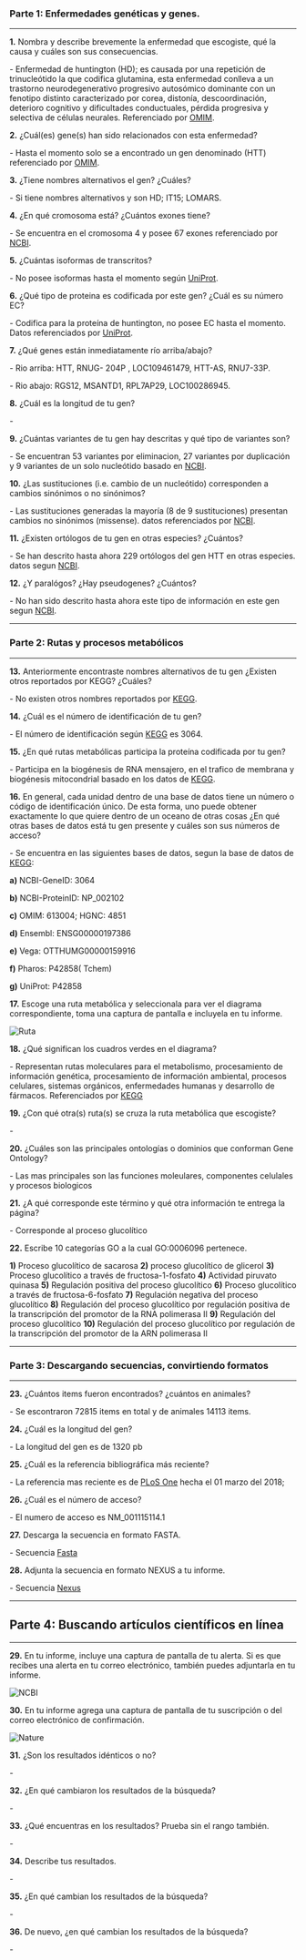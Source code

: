 ### Parte 1: Enfermedades genéticas y genes.

---

**1.** Nombra y describe brevemente la enfermedad que escogiste, qué la causa y cuáles son sus consecuencias.

*-* Enfermedad de huntington (HD); es causada por una repetición de trinucleótido la que codifica glutamina,  esta enfermedad conlleva a un trastorno neurodegenerativo progresivo autosómico dominante con un fenotipo distinto caracterizado por corea, distonía, descoordinación, deterioro cognitivo y dificultades conductuales,  pérdida progresiva y selectiva de células neurales. Referenciado por [OMIM](http://www.omim.org/entry/143100?search=genetic%20disease&highlight=genetic%20disease). 

**2.** ¿Cuál(es) gene(s) han sido relacionados con esta enfermedad?

*-* Hasta el momento solo se a encontrado un gen denominado (HTT) referenciado por [OMIM](http://www.omim.org/entry/143100?search=genetic%20disease&highlight=genetic%20disease).
		
**3.** ¿Tiene nombres alternativos el gen? ¿Cuáles? 

*-* Si tiene nombres alternativos y son HD; IT15; LOMARS.

**4.** ¿En qué cromosoma está? ¿Cuántos exones tiene? 

*-* Se encuentra en el cromosoma 4 y posee 67 exones referenciado por [NCBI](https://www.ncbi.nlm.nih.gov/gene/3064).

**5.** ¿Cuántas isoformas de transcritos? 

*-* No posee isoformas hasta el momento según [UniProt](https://www.uniprot.org/uniprot/P42858).

**6.** ¿Qué tipo de proteina es codificada por este gen? ¿Cuál es su número EC? 

*-* Codifica para la proteína de huntington, no posee EC hasta el momento. Datos referenciados por  [UniProt](https://www.uniprot.org/uniprot/P42858). 

**7.** ¿Qué genes están inmediatamente río arriba/abajo? 

*-* Rio arriba: HTT, RNUG- 204P , LOC109461479, HTT-AS, RNU7-33P.

*-* Rio abajo: RGS12, MSANTD1, RPL7AP29, LOC100286945.

**8.** ¿Cuál es la longitud de tu gen?

*-*

**9.** ¿Cuántas variantes de tu gen hay descritas y qué tipo de variantes son?

*-* Se encuentran 53 variantes por eliminacion, 27 variantes por duplicación y 9 variantes de un solo nucleótido basado en [NCBI](https://www.ncbi.nlm.nih.gov/clinvar/?term=HTT[gene]).

**10.** ¿Las sustituciones (i.e. cambio de un nucleótido) corresponden a cambios sinónimos o no sinónimos?

*-* Las sustituciones generadas la mayoría (8 de 9 sustituciones) presentan cambios no sinónimos (missense). datos referenciados por [NCBI](https://www.ncbi.nlm.nih.gov/clinvar).

**11.** ¿Existen ortólogos de tu gen en otras especies? ¿Cuántos? 

*-* Se han descrito hasta ahora 229 ortólogos del gen  HTT en otras especies. datos segun [NCBI](https://www.ncbi.nlm.nih.gov/gene/3064#homology).

**12.** ¿Y paralógos? ¿Hay pseudogenes? ¿Cuántos? 

*-* No han sido descrito hasta ahora este tipo de información en este gen segun [NCBI](https://www.ncbi.nlm.nih.gov/gene/3064#homology).

---

### Parte 2: Rutas y procesos metabólicos

---

**13.** Anteriormente encontraste nombres alternativos de tu gen ¿Existen otros reportados por KEGG? ¿Cuáles?

*-* No existen otros nombres reportados por [KEGG](https://www.kegg.jp/dbget-bin/www_bget?hsa:htt).

**14.** ¿Cuál es el número de identificación de tu gen?

*-* El número de identificación según [KEGG](https://www.kegg.jp/dbget-bin/www_bget?hsa:htt) es 3064.

**15.** ¿En qué rutas metabólicas participa la proteína codificada por tu gen?

*-* Participa en la biogénesis de RNA mensajero, en el trafico de membrana y biogénesis mitocondrial basado en los datos de [KEGG](https://www.kegg.jp/dbget-bin/www_bget?hsa:htt). 

**16.** En general, cada unidad dentro de una base de datos tiene un número o código de identificación único. De esta forma, uno puede obtener exactamente lo que quiere dentro de un oceano de otras cosas ¿En qué otras bases de datos está tu gen presente y cuáles son sus números de acceso?

*-* Se encuentra en las siguientes bases de datos, segun la base de datos de [KEGG](https://www.kegg.jp/dbget-bin/www_bget?hsa:htt):

**a)** NCBI-GeneID: 3064

**b)** NCBI-ProteinID: NP_002102

**c)** OMIM: 613004; HGNC: 4851

**d)** Ensembl: ENSG00000197386 

**e)** Vega: OTTHUMG00000159916 

**f)** Pharos: P42858( Tchem) 

**g)** UniProt: P42858



**17.** Escoge una ruta metabólica y seleccionala para ver el diagrama correspondiente, toma una captura de pantalla e incluyela en tu informe.

![Ruta](https://github.com/CamilaFrancisca/Laboratorio/blob/master/pregunta%2017.png)

**18.** ¿Qué significan los cuadros verdes en el diagrama? 

*-* Representan rutas moleculares para el metabolismo, procesamiento de información genética, procesamiento de información ambiental, procesos celulares, sistemas orgánicos, enfermedades humanas y desarrollo de fármacos. Referenciados por [KEGG](https://www.kegg.jp/kegg/document/help_pathway.html)

**19.** ¿Con qué otra(s) ruta(s) se cruza la ruta metabólica que escogiste?

*-*

**20.** ¿Cuáles son las principales ontologías o dominios que conforman Gene Ontology?

*-* Las mas principales son las funciones moleulares, componentes celulales y procesos biologicos

**21.** ¿A qué corresponde este término y qué otra información te entrega la página? 

*-* Corresponde al proceso glucolítico

**22.** Escribe 10 categorías GO a la cual GO:0006096 pertenece. 

**1)** Proceso glucolítico de sacarosa
**2)** proceso glucolítico de glicerol
**3)** Proceso glucolítico a través de fructosa-1-fosfato
**4)** Actividad piruvato quinasa 
**5)** Regulación positiva del proceso glucolítico
**6)** Proceso glucolítico a través de fructosa-6-fosfato
**7)** Regulación negativa del proceso glucolítico
**8)** Regulación del proceso glucolítico por regulación positiva de la transcripción del promotor de la RNA polimerasa II
**9)** Regulación del proceso glucolítico
**10)** Regulación del proceso glucolítico por regulación de la transcripción del promotor de la ARN polimerasa II

---

### Parte 3: Descargando secuencias, convirtiendo formatos

---

**23.** ¿Cuántos items fueron encontrados? ¿cuántos en animales? 

*-* Se escontraron 72815 items en total y de animales 14113 items.
		
**24.** ¿Cuál es la longitud del gen? 

*-* La longitud del gen es de 1320 pb

**25.** ¿Cuál es la referencia bibliográfica más reciente? 
 
 *-* La referencia mas reciente es de [PLoS One](https://www.ncbi.nlm.nih.gov/pubmed/29494608) hecha el 01 marzo del 2018;

**26.** ¿Cuál es el número de acceso?

*-* El numero de acceso es NM_001115114.1

**27.** Descarga la secuencia en formato FASTA.

*-* Secuencia [Fasta](https://github.com/CamilaFrancisca/Laboratorio/blob/master/sequence%20fasta.fasta)

**28.** Adjunta la secuencia en formato NEXUS a tu informe.

*-* Secuencia [Nexus](https://github.com/CamilaFrancisca/Laboratorio/blob/master/sequence%20nexus.txt)

---

## Parte 4: Buscando artículos científicos en línea

---

**29.** En tu informe, incluye una captura de pantalla de tu alerta. Si es que recibes una alerta en tu correo electrónico, también puedes adjuntarla en tu informe.

![NCBI](https://github.com/CamilaFrancisca/Laboratorio/blob/master/NCBI%20alert.png)

**30.** En tu informe agrega una captura de pantalla de tu suscripción o del correo electrónico de confirmación.

![Nature](https://github.com/CamilaFrancisca/Laboratorio/blob/master/Nature.png)
			
**31.** ¿Son los resultados idénticos o no?

*-*

**32.** ¿En qué cambiaron los resultados de la búsqueda?

*-*

**33.** ¿Qué encuentras en los resultados? Prueba sin el rango también.

*-*

**34.** Describe tus resultados.

*-*

**35.** ¿En qué cambian los resultados de la búsqueda?

*-*

**36.** De nuevo, ¿en qué cambian los resultados de la búsqueda?

*-*
